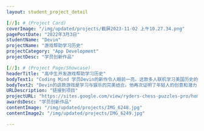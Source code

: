 ```yaml
---
layout: student_project_detail

[//]: # (Project Card)
coverImage: "/img/updated/projects/截屏2023-11-02 上午10.27.34.png"
pagePostDate: "2022年3月3日"
studentName: "Devin"
projectName: "游戏帮助学习历史"
projectCategory: "App Development"
projectDesc: "学员创新作品"

[//]: # (Project Page/Showcase)
headerTitle: "高中生开发游戏帮助学习历史"
bodyText1: "Coding Mind 学员Devin的新作令人眼前一亮。这款多人联机学习美国历史的游戏，展现出他与专业游戏团队相匹敌的实力。"
bodyText2: "Devin的这款游戏是学习与娱乐的完美结合。他再次证明了年轻人的创意和潜力，为Coding Mind带来了骄傲。"
URLDescription: "链接到项目"
projectURL: "https://sites.google.com/view/ryders-chess-puzzles-pro/home"
awardsDesc: "学员创新作品"
contentImage: "/img/updated/projects/IMG_6248.jpg"
contentImage2: "/img/updated/projects/IMG_6249.jpg"

---
```

